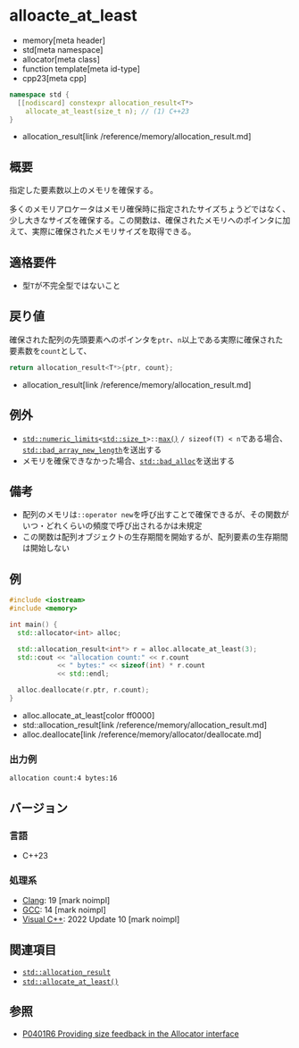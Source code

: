 # alloacte_at_least
* memory[meta header]
* std[meta namespace]
* allocator[meta class]
* function template[meta id-type]
* cpp23[meta cpp]

```cpp
namespace std {
  [[nodiscard] constexpr allocation_result<T*>
    allocate_at_least(size_t n); // (1) C++23
}
```
* allocation_result[link /reference/memory/allocation_result.md]

## 概要
指定した要素数以上のメモリを確保する。

多くのメモリアロケータはメモリ確保時に指定されたサイズちょうどではなく、少し大きなサイズを確保する。この関数は、確保されたメモリへのポインタに加えて、実際に確保されたメモリサイズを取得できる。


## 適格要件
- 型`T`が不完全型ではないこと


## 戻り値
確保された配列の先頭要素へのポインタを`ptr`、`n`以上である実際に確保された要素数を`count`として、

```cpp
return allocation_result<T*>{ptr, count};
```
* allocation_result[link /reference/memory/allocation_result.md]


## 例外
- [`std::numeric_limits`](/reference/limits/numeric_limits.md)`<`[`std::size_t`](/reference/cstddef/size_t.md)`>::`[`max()`](/reference/limits/numeric_limits/max.md) `/ sizeof(T) < n`である場合、[`std::bad_array_new_length`](/reference/new/bad_array_new_length.md)を送出する
- メモリを確保できなかった場合、[`std::bad_alloc`](/reference/new/bad_alloc.md)を送出する


## 備考
- 配列のメモリは`::operator new`を呼び出すことで確保できるが、その関数がいつ・どれくらいの頻度で呼び出されるかは未規定
- この関数は配列オブジェクトの生存期間を開始するが、配列要素の生存期間は開始しない


## 例
```cpp example
#include <iostream>
#include <memory>

int main() {
  std::allocator<int> alloc;

  std::allocation_result<int*> r = alloc.allocate_at_least(3);
  std::cout << "allocation count:" << r.count
            << " bytes:" << sizeof(int) * r.count
            << std::endl;

  alloc.deallocate(r.ptr, r.count);
}
```
* alloc.allocate_at_least[color ff0000]
* std::allocation_result[link /reference/memory/allocation_result.md]
* alloc.deallocate[link /reference/memory/allocator/deallocate.md]

### 出力例
```
allocation count:4 bytes:16
```

## バージョン
### 言語
- C++23

### 処理系
- [Clang](/implementation.md#clang): 19 [mark noimpl]
- [GCC](/implementation.md#gcc): 14 [mark noimpl]
- [Visual C++](/implementation.md#visual_cpp): 2022 Update 10 [mark noimpl]


## 関連項目
- [`std::allocation_result`](/reference/memory/allocation_result.md)
- [`std::allocate_at_least()`](/reference/memory/allocate_at_least.md)


## 参照
- [P0401R6 Providing size feedback in the Allocator interface](https://www.open-std.org/jtc1/sc22/wg21/docs/papers/2021/p0401r6.html)
